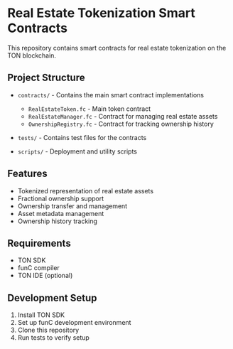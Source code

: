 # Real Estate Tokenization Smart Contracts

This repository contains smart contracts for real estate tokenization on the TON blockchain.

## Project Structure

- `contracts/` - Contains the main smart contract implementations
  - `RealEstateToken.fc` - Main token contract
  - `RealEstateManager.fc` - Contract for managing real estate assets
  - `OwnershipRegistry.fc` - Contract for tracking ownership history

- `tests/` - Contains test files for the contracts
- `scripts/` - Deployment and utility scripts

## Features

- Tokenized representation of real estate assets
- Fractional ownership support
- Ownership transfer and management
- Asset metadata management
- Ownership history tracking

## Requirements

- TON SDK
- funC compiler
- TON IDE (optional)

## Development Setup

1. Install TON SDK
2. Set up funC development environment
3. Clone this repository
4. Run tests to verify setup

